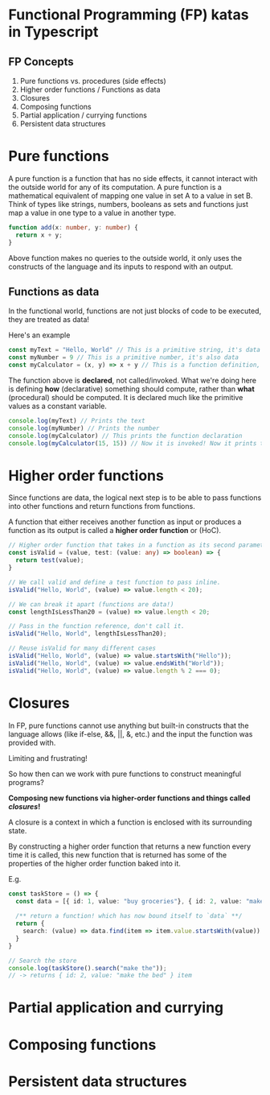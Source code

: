 # Functional Programming (FP) katas in Typescript

## FP Concepts

1. Pure functions vs. procedures (side effects)
1. Higher order functions / Functions as data
1. Closures
1. Composing functions
1. Partial application / currying functions
1. Persistent data structures

# Pure functions

A pure function is a function that has no side effects, it cannot interact with the outside world for any of
its computation. A pure function is a mathematical equivalent of mapping one value in set A to a value in set B.
Think of types like strings, numbers, booleans as sets and functions just map a value in one type to a value in another
type.

```typescript
function add(x: number, y: number) {
  return x + y;
}
```

Above function makes no queries to the outside world, it only uses the constructs of the language and its inputs to
respond with an output.

## Functions as data

In the functional world, functions are not just blocks of code to be executed, they are treated as data!

Here's an example

```typescript
const myText = "Hello, World" // This is a primitive string, it's data
const myNumber = 9 // This is a primitive number, it's also data
const myCalculator = (x, y) => x + y // This is a function definition, it's also data!
```

The function above is **declared**, not called/invoked. What we're doing here is defining **how** (declarative) 
something should compute, rather than **what** (procedural) should be computed. It is declared much like the
primitive values as a constant variable.

```typescript
console.log(myText) // Prints the text
console.log(myNumber) // Prints the number
console.log(myCalculator) // This prints the function declaration
console.log(myCalculator(15, 15)) // Now it is invoked! Now it prints the result
```

# Higher order functions

Since functions are data, the logical next step is to be able to pass functions into other functions and 
return functions from functions.

A function that either receives another function as input or produces a function
as its output is called a **higher order function** or (HoC).

```typescript
// Higher order function that takes in a function as its second parameter
const isValid = (value, test: (value: any) => boolean) => {
  return test(value);
}

// We call valid and define a test function to pass inline.
isValid("Hello, World", (value) => value.length < 20);

// We can break it apart (functions are data!)
const lengthIsLessThan20 = (value) => value.length < 20;

// Pass in the function reference, don't call it.
isValid("Hello, World", lengthIsLessThan20); 

// Reuse isValid for many different cases
isValid("Hello, World", (value) => value.startsWith("Hello")); 
isValid("Hello, World", (value) => value.endsWith("World")); 
isValid("Hello, World", (value) => value.length % 2 === 0);
```

# Closures

In FP, pure functions cannot use anything but built-in constructs that the language allows 
(like if-else, &&, ||, &, etc.) and the input the function was provided with. 

Limiting and frustrating!

So how then can we work with pure functions to construct meaningful programs? 

**Composing new functions via higher-order functions and things called _closures_!**

A closure is a context in which a function is enclosed with its surrounding state.

By constructing a higher order function that returns a new function every time it is called, this new 
function that is returned has some of the properties of the higher order function baked into it.

E.g.

```typescript
const taskStore = () => {
  const data = [{ id: 1, value: "buy groceries"}, { id: 2, value: "make the bed"}];
  
  /** return a function! which has now bound itself to `data` **/
  return {
    search: (value) => data.find(item => item.value.startsWith(value))
  }
}

// Search the store
console.log(taskStore().search("make the"));
// -> returns { id: 2, value: "make the bed" } item
```

# Partial application and currying

# Composing functions

# Persistent data structures

